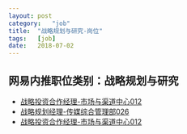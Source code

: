 ```yaml
---
layout:	post
category:	"job"
title:	"战略规划与研究-岗位"
tags:	[job]
date:	2018-07-02
---
```

## 网易内推职位类别：战略规划与研究
- [战略投资合作经理-市场与渠道中心012](http://bole.netease.com/position/h5/detail.do?id=9850&rcode=D1O21582aT)
- [战略规划经理-传媒综合管理部026](http://bole.netease.com/position/h5/detail.do?id=10140&rcode=D1O21582aT)
- [战略投资合作经理-市场与渠道中心012](http://bole.netease.com/position/h5/detail.do?id=9849&rcode=D1O21582aT)
